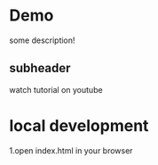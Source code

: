 # Demo
 some description!
 ## subheader 
  watch tutorial on youtube
  # local development
   1.open index.html in your browser
